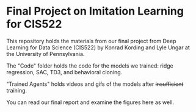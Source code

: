 # Final Project on Imitation Learning for CIS522
This repository holds the materials from our final project from Deep Learning for Data Science (CIS522) by Konrad Kording and Lyle Ungar at the University of Pennsylvania.

The "Code" folder holds the code for the models we trained: ridge regression, SAC, TD3, and behavioral cloning.

"Trained Agents" holds videos and gifs of the models after ~~insufficient~~ training.

You can read our final report and examine the figures here as well.
